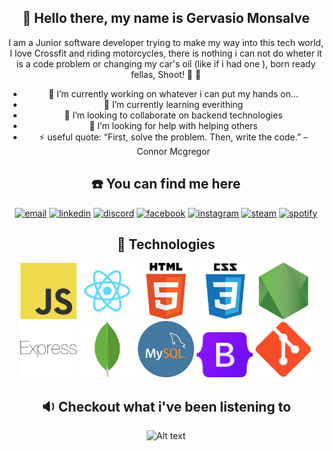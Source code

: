 <body  style="text-align: center;">
   
## :wave: Hello there, my name is Gervasio Monsalve <br>

I am a Junior software developer trying to make my way into this tech world, I love Crossfit and riding motorcycles, there is nothing i can not do wheter it is a code problem or changing my car's oil (like if i had one ), born ready fellas, Shoot! :muscle: :muscle: <br>
- 🔭 I’m currently working on whatever i can put my hands on...
- 🌱 I’m currently learning everithing
- 👯 I’m looking to collaborate on backend technologies
- 🤔 I’m looking for help with helping others
- ⚡ useful quote: “First, solve the problem. Then, write the code.” – Connor Mcgregor

## :phone: You can find me here <br>
  <a href="mailto:germonsalve@icloud.com"><img src="https://img.icons8.com/color/96/000000/gmail.png" alt="email"/></a>
  <a href="https://www.linkedin.com/in/gervasio-monsalve-b291541b3"><img src="https://img.icons8.com/color/96/000000/linkedin.png" alt="linkedin"/></a>
  <a href="https://discordapp.com/users/Gerva#4738"><img src="https://img.icons8.com/color/96/000000/discord-logo.png" alt="discord"/></a>
  <a href="https://www.facebook.com/Gervii/"><img src="https://img.icons8.com/color/96/000000/facebook.png" alt="facebook"/></a>
  <a href="https://www.instagram.com/gervamonsalve"><img src="https://img.icons8.com/color/96/000000/instagram-new.png" alt="instagram"/></a>
  <a href="https://steamcommunity.com/id/Gervaa"><img src="https://img.icons8.com/fluent/96/000000/steam.png" alt="steam"/></a>
  <a href="https://open.spotify.com/user/11139827038"><img src="https://img.icons8.com/color/96/000000/spotify--v1.png" alt="spotify"/></a>

## :hammer: Technologies
<p float="left">
<img src="/images/javascript.png" margin width="90" alt="js"/>
<img src="/images/react.png" width="90" alt="react"/>
<img src="/images/HTML.png" width="90" alt="html"/>
<img src="/images/css.png" width="90" alt="css"/>
<img src="/images/nodejs.png" width="90" alt="node"/>
<img src="/images/express.png" width="90" alt="express"/>
<img src="/images/mongodb-leaf.png" width="90" alt="mongodb"/>
<img src="/images/mysql-logo.png" width="90" alt="SQL"/>
<img src="/images/bootstrap-logo.png" width="90" alt="bootstrap"/>
<img src="/images/git-logo-minimal.png" width="90" alt="GIT"/>
</p>

## :sound: Checkout what i've been listening to <br>
![Alt text](https://spotify-recently-played-readme.vercel.app/api?user=11139827038)

</body>
